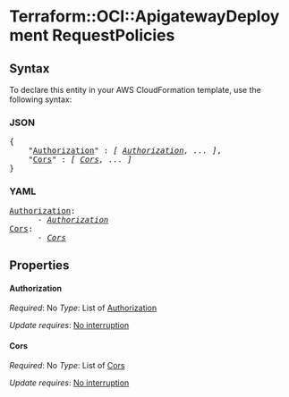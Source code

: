 # Terraform::OCI::ApigatewayDeployment RequestPolicies

## Syntax

To declare this entity in your AWS CloudFormation template, use the following syntax:

### JSON

<pre>
{
    "<a href="#authorization" title="Authorization">Authorization</a>" : <i>[ <a href="requestpolicies-authorization.md">Authorization</a>, ... ]</i>,
    "<a href="#cors" title="Cors">Cors</a>" : <i>[ <a href="requestpolicies-cors.md">Cors</a>, ... ]</i>
}
</pre>

### YAML

<pre>
<a href="#authorization" title="Authorization">Authorization</a>: <i>
      - <a href="requestpolicies-authorization.md">Authorization</a></i>
<a href="#cors" title="Cors">Cors</a>: <i>
      - <a href="requestpolicies-cors.md">Cors</a></i>
</pre>

## Properties

#### Authorization

_Required_: No
_Type_: List of <a href="requestpolicies-authorization.md">Authorization</a>

_Update requires_: [No interruption](https://docs.aws.amazon.com/AWSCloudFormation/latest/UserGuide/using-cfn-updating-stacks-update-behaviors.html#update-no-interrupt)

#### Cors

_Required_: No
_Type_: List of <a href="requestpolicies-cors.md">Cors</a>

_Update requires_: [No interruption](https://docs.aws.amazon.com/AWSCloudFormation/latest/UserGuide/using-cfn-updating-stacks-update-behaviors.html#update-no-interrupt)

